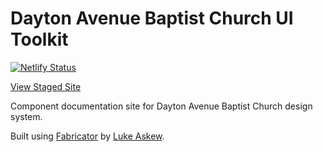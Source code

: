 # Dayton Avenue Baptist Church UI Toolkit

[![Netlify Status](https://api.netlify.com/api/v1/badges/6ae0ec2d-eac7-47c5-849b-25534fcdcbff/deploy-status)](https://app.netlify.com/sites/dabc-styles-staging/deploys)


[View Staged Site](https://dabc-styles-staging.netlify.com/)

Component documentation site for Dayton Avenue Baptist Church design system.

Built using [Fabricator](http://fbrctr.github.io/) by [Luke Askew](http://twitter.com/lukeaskew).
